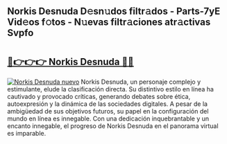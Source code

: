 ## Norkis Desnuda D𝚎sn𝚞dos filtr𝚊dos - Parts-7yE Vid𝚎os f𝚘tos - N𝚞evas filtr𝚊ciones atr𝚊ctivas Svpfo

# <h2><a href="http://mb4g6jh.tromn.icu/?c=Norkis+Desnuda">🔗👉👉👉 Norkis Desnuda 🔗🔗</a></h2>

[![Norkis Desnuda nuevo](https://i.imgur.com/pEAQMta.gif)](http://mb4g6jh.tromn.icu/?c=Norkis+Desnuda)
Norkis Desnuda, un personaje complejo y estimulante, elude la clasificación directa. Su distintivo estilo en línea ha cautivado y provocado críticas, generando debates sobre ética, autoexpresión y la dinámica de las sociedades digitales. A pesar de la ambigüedad de sus objetivos futuros, su papel en la configuración del mundo en línea es innegable. Con una dedicación inquebrantable y un encanto innegable, el progreso de Norkis Desnuda en el panorama virtual es imparable.
